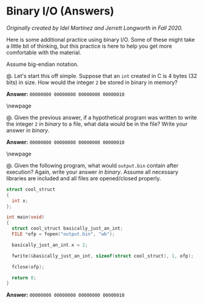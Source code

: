 # Binary I/O (Answers)

*Originally created by Idel Martinez and Jerrett Longworth in Fall 2020.*

Here is some additional practice using binary I/O. Some of these might take a little bit of thinking, but this practice is here to help you get more comfortable with the material.

Assume big-endian notation.

@. Let's start this off simple. Suppose that an `int` created in C is 4 bytes (32 bits) in size. How would the integer `2` be stored in binary in memory?

  **Answer:** `00000000 00000000 00000000 00000010`

\newpage

@. Given the previous answer, if a hypothetical program was written to write the integer `2` *in binary* to a file, what data would be in the file? Write your answer *in binary*.

  **Answer:** `00000000 00000000 00000000 00000010`

\newpage

@. Given the following program, what would `output.bin` contain after execution? Again, write your answer *in binary*. Assume all necessary libraries are included and all files are opened/closed properly.

  ``` c
  struct cool_struct
  {
    int x;
  };

  int main(void)
  {
    struct cool_struct basically_just_an_int;
    FILE *ofp = fopen("output.bin", "wb");

    basically_just_an_int.x = 2;

    fwrite(&basically_just_an_int, sizeof(struct cool_struct), 1, ofp);

    fclose(ofp);

    return 0;
  }
  ```

  **Answer:** `00000000 00000000 00000000 00000010`
